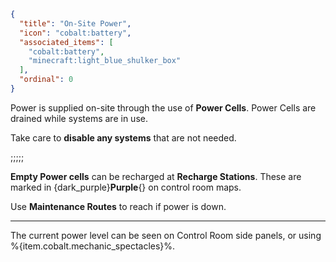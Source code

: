 ```json
{
  "title": "On-Site Power",
  "icon": "cobalt:battery",
  "associated_items": [
    "cobalt:battery",
    "minecraft:light_blue_shulker_box"
  ],
  "ordinal": 0
}
```

Power is supplied on-site through the use of **Power Cells**. Power Cells are drained while systems are in use.

Take care to **disable any systems** that are not needed.

;;;;;

**Empty Power cells** can be recharged at **Recharge Stations**. These are marked in {dark_purple}**Purple**{} on control room maps.

Use **Maintenance Routes** to reach if power is down.

---

The current power level can be seen on Control Room side panels, or using %{item.cobalt.mechanic_spectacles}%.